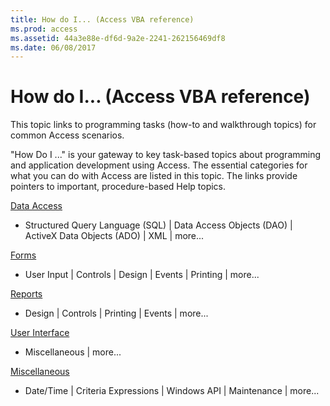 ```yaml
---
title: How do I... (Access VBA reference)
ms.prod: access
ms.assetid: 44a3e88e-df6d-9a2e-2241-262156469df8
ms.date: 06/08/2017
---
```



# How do I... (Access VBA reference)

This topic links to programming tasks (how-to and walkthrough topics) for common Access scenarios.

"How Do I ..." is your gateway to key task-based topics about programming and application development using Access. The essential categories for what you can do with Access are listed in this topic. The links provide pointers to important, procedure-based Help topics.

[Data Access](data-access-in-access.md)


-  Structured Query Language (SQL) | Data Access Objects (DAO) | ActiveX Data Objects (ADO) | XML | more...
    
[Forms](access-forms-how-do-i.md)

- User Input | Controls | Design | Events | Printing | more...
    
[Reports](access-reports-how-do-i.md)

-  Design | Controls | Printing | Events | more...
    
[User Interface](access-user-interface-how-do-i.md)

-  Miscellaneous | more...
    
[Miscellaneous](access-miscellaneous-how-do-i.md)


- Date/Time | Criteria Expressions | Windows API | Maintenance | more...
    


